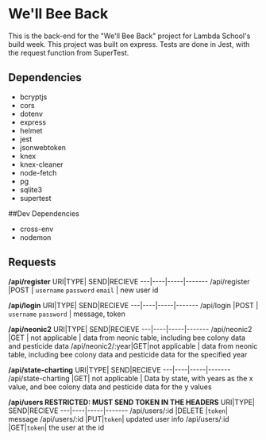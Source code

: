 # We'll Bee Back

 This is the back-end for the "We'll Bee Back" project for Lambda School's build week. This project was built on express. Tests are done in Jest, with the request function from SuperTest.

## Dependencies
* bcryptjs
* cors
* dotenv
* express
* helmet
* jest
* jsonwebtoken
* knex
* knex-cleaner
* node-fetch
* pg
* sqlite3
* supertest

##Dev Dependencies
* cross-env
* nodemon

## Requests

**/api/register**
URI|TYPE| SEND|RECIEVE
---|----|-----|-------
/api/register |POST  | `username` `password` `email` | new user id

**/api/login**
URI|TYPE| SEND|RECIEVE
---|----|-----|-------
/api/login |POST  | `username` `password`            | message, token

**/api/neonic2**
URI|TYPE| SEND|RECIEVE
---|----|-----|-------
/api/neonic2  |GET   | not applicable                | data from neonic table, including bee colony data and pesticide data
/api/neonic2/:year|GET|not applicable | data from neonic table, including bee colony data and pesticide data for the specified year

**/api/state-charting**
URI|TYPE| SEND|RECIEVE
---|----|-----|-------
/api/state-charting |GET| not applicable         | Data by state, with years as the x value, and bee colony data and pesticide data for the y values

**/api/users RESTRICTED: MUST SEND TOKEN IN THE HEADERS**
URI|TYPE| SEND|RECIEVE
---|----|-----|-------
/api/users/:id |DELETE |`token`| message
/api/users/:id |PUT|`token`| updated user info
/api/users/:id |GET|`token`| the user at the id